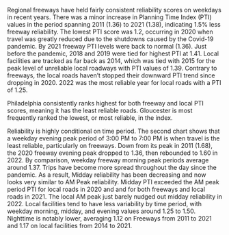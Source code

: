 Regional freeways have held fairly consistent reliability scores on weekdays in recent years. There was a minor increase in Planning Time Index (PTI) values in the period spanning 2011 (1.36) to 2021 (1.38), indicating 1.5% less freeway reliability. The lowest PTI score was 1.2, occurring in 2020 when travel was greatly reduced due to the shutdowns caused by the Covid-19 pandemic. By 2021 freeway PTI levels were back to normal (1.36). Just before the pandemic, 2018 and 2019 were tied for highest PTI at 1.41. Local facilities are tracked as far back as 2014, which was tied with 2015 for the peak level of unreliable local roadways with PTI values of 1.39. Contrary to freeways, the local roads haven’t stopped their downward PTI trend since dropping in 2020. 2022 was the most reliable year for local roads with a PTI of 1.25.

Philadelphia consistently ranks highest for both freeway and local PTI scores, meaning it has the least reliable roads. Gloucester is most frequently ranked the lowest, or most reliable, in the index.

Reliability is highly conditional on time period. The second chart shows that a weekday evening peak period of 3:00 PM to 7:00 PM is when travel is the least reliable, particularly on freeways. Down from its peak in 2011 (1.68), the 2020 freeway evening peak dropped to 1.36, then rebounded to 1.60 in 2022. By comparison, weekday freeway morning peak periods average around 1.37. Trips have become more spread throughout the day since the pandemic. As a result, Midday reliability has been decreasing and now looks very similar to AM Peak reliability. Midday PTI  exceeded the AM peak period PTI for local roads in 2020 and and for both freeways and local roads in 2021. The local AM peak just barely nudged out midday reliability in 2022. Local facilities tend to have less variability by time period, with weekday morning, midday, and evening values around 1.25 to 1.50. Nighttime is notably lower, averaging 1.12 on Freeways from 2011 to 2021 and 1.17 on local facilities from 2014 to 2021.